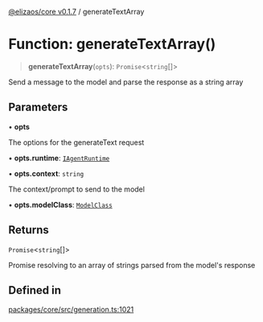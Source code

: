 [@elizaos/core v0.1.7](../index.md) / generateTextArray

# Function: generateTextArray()

> **generateTextArray**(`opts`): `Promise`\<`string`[]\>

Send a message to the model and parse the response as a string array

## Parameters

• **opts**

The options for the generateText request

• **opts.runtime**: [`IAgentRuntime`](../interfaces/IAgentRuntime.md)

• **opts.context**: `string`

The context/prompt to send to the model

• **opts.modelClass**: [`ModelClass`](../enumerations/ModelClass.md)

## Returns

`Promise`\<`string`[]\>

Promise resolving to an array of strings parsed from the model's response

## Defined in

[packages/core/src/generation.ts:1021](https://github.com/JoeyKhd/eliza/blob/main/packages/core/src/generation.ts#L1021)
